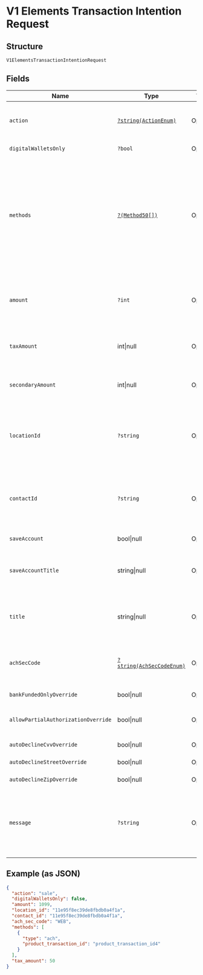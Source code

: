 
# V1 Elements Transaction Intention Request

## Structure

`V1ElementsTransactionIntentionRequest`

## Fields

| Name | Type | Tags | Description | Getter | Setter |
|  --- | --- | --- | --- | --- | --- |
| `action` | [`?string(ActionEnum)`](../../doc/models/action-enum.md) | Optional | The action to be performed<br><br>**Default**: `ActionEnum::SALE` | getAction(): ?string | setAction(?string action): void |
| `digitalWalletsOnly` | `?bool` | Optional | **Default**: `false` | getDigitalWalletsOnly(): ?bool | setDigitalWalletsOnly(?bool digitalWalletsOnly): void |
| `methods` | [`?(Method50[])`](../../doc/models/method-50.md) | Optional | By default the system will try to offer all the availables payment methods from your account. But if you like, you can specify exactly what services you want to use.<br><br>**Constraints**: *Minimum Items*: `1`, *Unique Items Required* | getMethods(): ?array | setMethods(?array methods): void |
| `amount` | `?int` | Optional | The total amount to be charged. Allowed on the actions: `sale`, `auth-only`, `refund`<br><br>**Constraints**: `>= 1`, `<= 999999999` | getAmount(): ?int | setAmount(?int amount): void |
| `taxAmount` | int\|null | Optional | This is a container for any-of cases.<br><br>**Constraints**: `>= 1`, `<= 999999999` | getTaxAmount(): ?int | setTaxAmount(?int taxAmount): void |
| `secondaryAmount` | int\|null | Optional | This is a container for any-of cases.<br><br>**Constraints**: `>= 0`, `<= 999999999` | getSecondaryAmount(): ?int | setSecondaryAmount(?int secondaryAmount): void |
| `locationId` | `?string` | Optional | Location ID<br><br>**Constraints**: *Pattern*: `^(([0-9a-fA-F\-]{24,36})\|(([0-9a-fA-F]{8})-(([0-9a-fA-F]{4}\-){3})([0-9a-fA-F]{12})))$` | getLocationId(): ?string | setLocationId(?string locationId): void |
| `contactId` | `?string` | Optional | Contact ID<br><br>**Constraints**: *Pattern*: `^(([0-9a-fA-F\-]{24,36})\|(([0-9a-fA-F]{8})-(([0-9a-fA-F]{4}\-){3})([0-9a-fA-F]{12})))$` | getContactId(): ?string | setContactId(?string contactId): void |
| `saveAccount` | bool\|null | Optional | This is a container for any-of cases. | getSaveAccount(): ?bool | setSaveAccount(?bool saveAccount): void |
| `saveAccountTitle` | string\|null | Optional | This is a container for any-of cases.<br><br>**Constraints**: *Maximum Length*: `16` | getSaveAccountTitle(): ?string | setSaveAccountTitle(?string saveAccountTitle): void |
| `title` | string\|null | Optional | This is a container for any-of cases.<br><br>**Constraints**: *Maximum Length*: `16` | getTitle(): ?string | setTitle(?string title): void |
| `achSecCode` | [`?string(AchSecCodeEnum)`](../../doc/models/ach-sec-code-enum.md) | Optional | SEC code for the transaction if it's an ACH transaction<br><br>**Default**: `AchSecCodeEnum::WEB` | getAchSecCode(): ?string | setAchSecCode(?string achSecCode): void |
| `bankFundedOnlyOverride` | bool\|null | Optional | This is a container for any-of cases. | getBankFundedOnlyOverride(): ?bool | setBankFundedOnlyOverride(?bool bankFundedOnlyOverride): void |
| `allowPartialAuthorizationOverride` | bool\|null | Optional | This is a container for any-of cases. | getAllowPartialAuthorizationOverride(): ?bool | setAllowPartialAuthorizationOverride(?bool allowPartialAuthorizationOverride): void |
| `autoDeclineCvvOverride` | bool\|null | Optional | This is a container for any-of cases. | getAutoDeclineCvvOverride(): ?bool | setAutoDeclineCvvOverride(?bool autoDeclineCvvOverride): void |
| `autoDeclineStreetOverride` | bool\|null | Optional | This is a container for any-of cases. | getAutoDeclineStreetOverride(): ?bool | setAutoDeclineStreetOverride(?bool autoDeclineStreetOverride): void |
| `autoDeclineZipOverride` | bool\|null | Optional | This is a container for any-of cases. | getAutoDeclineZipOverride(): ?bool | setAutoDeclineZipOverride(?bool autoDeclineZipOverride): void |
| `message` | `?string` | Optional | A custom text message that displays after the payment is processed.<br><br>**Constraints**: *Maximum Length*: `120` | getMessage(): ?string | setMessage(?string message): void |

## Example (as JSON)

```json
{
  "action": "sale",
  "digitalWalletsOnly": false,
  "amount": 1099,
  "location_id": "11e95f8ec39de8fbdb0a4f1a",
  "contact_id": "11e95f8ec39de8fbdb0a4f1a",
  "ach_sec_code": "WEB",
  "methods": [
    {
      "type": "ach",
      "product_transaction_id": "product_transaction_id4"
    }
  ],
  "tax_amount": 50
}
```

